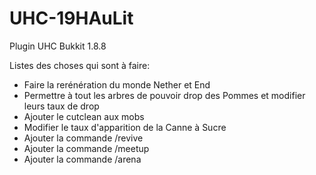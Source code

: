 # UHC-19HAuLit
Plugin UHC Bukkit 1.8.8

Listes des choses qui sont à faire:
- Faire la rerénération du monde Nether et End
- Permettre à tout les arbres de pouvoir drop des Pommes et modifier leurs taux de drop
- Ajouter le cutclean aux mobs
- Modifier le taux d'apparition de la Canne à Sucre
- Ajouter la commande /revive
- Ajouter la commande /meetup
- Ajouter la commande /arena
